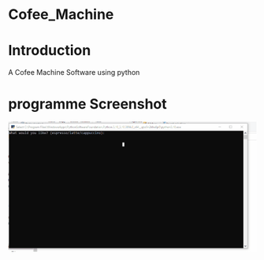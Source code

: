 # Cofee_Machine
<h1>Introduction</h1>
<p>A Cofee Machine Software using python</p>
<h1>programme Screenshot</h1>
<img src="Coffe Machine.gif" alt="Programme Screesnshoot">
